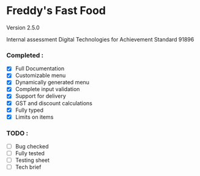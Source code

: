 # Freddy's Fast Food
Version 2.5.0

Internal assessment Digital Technologies for Achievement Standard 91896

### Completed : 
- [x] Full Documentation
- [x] Customizable menu
- [x] Dynamically generated menu  
- [x] Complete input validation 
- [x] Support for delivery 
- [x] GST and discount calculations
- [x] Fully typed
- [x] Limits on items

### TODO :
- [ ] Bug checked
- [ ] Fully tested
- [ ] Testing sheet
- [ ] Tech brief 